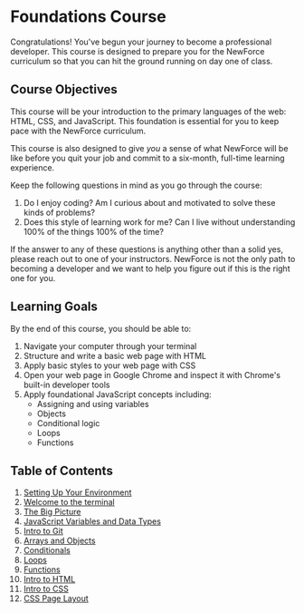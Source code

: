 # Foundations Course

Congratulations! You've begun your journey to become a professional developer. This course is designed to prepare you for the NewForce curriculum so that you can hit the ground running on day one of class.

## Course Objectives

This course will be your introduction to the primary languages of the web: HTML, CSS, and JavaScript. This foundation is essential for you to keep pace with the NewForce curriculum.

This course is also designed to give _you_ a sense of what NewForce will be like before you quit your job and commit to a six-month, full-time learning experience.

 Keep the following questions in mind as you go through the course:
1. Do I enjoy coding? Am I curious about and motivated to solve these kinds of problems?
1. Does this style of learning work for me? Can I live without understanding 100% of the things 100% of the time?

If the answer to any of these questions is anything other than a solid yes, please reach out to one of your instructors. NewForce is not the only path to becoming a developer and we want to help you figure out if this is the right one for you.

## Learning Goals
By the end of this course, you should be able to:
1. Navigate your computer through your terminal
1. Structure and write a basic web page with HTML
1. Apply basic styles to your web page with CSS
1. Open your web page in Google Chrome and inspect it with Chrome's built-in developer tools
1. Apply foundational JavaScript concepts including:
   - Assigning and using variables
   - Objects
    - Conditional logic
    - Loops
    - Functions


## Table of Contents
1. [Setting Up Your Environment](chapters/ENVIRONMENT.md)
1. [Welcome to the terminal](chapters/TERMINAL.md)
1. [The Big Picture](chapters/THE_BIG_PICTURE.md)
1. [JavaScript Variables and Data Types](chapters/VARIABLES_AND_DATATYPES.md)
1. [Intro to Git](chapters/GIT.md)
1. [Arrays and Objects](chapters/ARRAYS_AND_OBJECTS.md)
1. [Conditionals](chapters/CONDITIONALS.md)
1. [Loops](chapters/LOOPS.md)
1. [Functions](chapters/FUNCTIONS.md)
1. [Intro to HTML](chapters/HTML.md)
1. [Intro to CSS](chapters/CSS.md)
1. [CSS Page Layout](chapters/CSS_LAYOUT.md)








